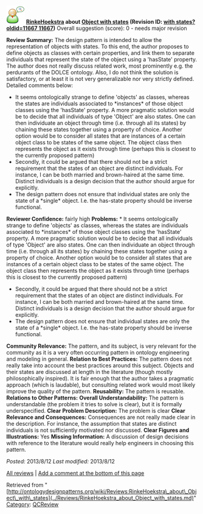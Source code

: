 [![](../images/thumb/2/29/Reviewer.png/48px-Reviewer.png)](../Image/Reviewer.png.md "Reviewer.png")
__[RinkeHoekstra](../User/RinkeHoekstra.md "User:RinkeHoekstra") about [Object with states](../Submissions/Object_with_states.md "Submissions:Object with states") (Revision ID: [with states?oldid=11667 11667](../Submissions/Object.md "http://ontologydesignpatterns.org/wiki/Submissions:Object"))__
Overall suggestion (score): 0 - needs major revision




 __Review Summary:__ The design pattern is intended to allow the representation of objects with states. To this end, the author proposes to define objects as classes with certain properties, and link them to separate individuals that represent the state of the object using a 'hasState' property.
The author does not really discuss related work, most prominently e.g. the perdurants of the DOLCE ontology. Also, I do not think the solution is satisfactory, or at least it is not very generalizable nor very strictly defined. Detailed comments below:



* It seems ontologically strange to define 'objects' as classes, whereas the states are individuals associated to \*instances\* of those object classes using the 'hasState' property. A more pragmatic solution would be to decide that all individuals of type 'Object' are also states. One can then individuate an object through time (i.e. through all its states) by chaining these states together using a property of choice. Another option would be to consider all states that are instances of a certain object class to be states of the same object. The object class then represents the object as it exists through time (perhaps this is closest to the currently proposed pattern)
* Secondly, it could be argued that there should not be a strict requirement that the states of an object are distinct individuals. For instance, I can be both married and brown-haired at the same time. Distinct individuals is a design decision that the author should argue for explicitly.
* The design pattern does not ensure that individual states are only the state of a \*single\* object. I.e. the has-state property should be inverse functional.


__Reviewer Confidence:__ fairly high
__Problems:__ \* It seems ontologically strange to define 'objects' as classes, whereas the states are individuals associated to \*instances\* of those object classes using the 'hasState' property. A more pragmatic solution would be to decide that all individuals of type 'Object' are also states. One can then individuate an object through time (i.e. through all its states) by chaining these states together using a property of choice. Another option would be to consider all states that are instances of a certain object class to be states of the same object. The object class then represents the object as it exists through time (perhaps this is closest to the currently proposed pattern) 
* Secondly, it could be argued that there should not be a strict requirement that the states of an object are distinct individuals. For instance, I can be both married and brown-haired at the same time. Distinct individuals is a design decision that the author should argue for explicitly.
* The design pattern does not ensure that individual states are only the state of a \*single\* object. I.e. the has-state property should be inverse functional.


__Community Relevance:__ The pattern, and its subject, is very relevant for the community as it is a very often occurring pattern in ontology engineering and modeling in general.
__Relation to Best Practices:__ The pattern does not really take into account the best practices around this subject. Objects and their states are discussed at length in the literature (though mostly philosophically inspired). It is fair enough that the author takes a pragmatic approach (which is laudable), but consulting related work would most likely improve the quality of the pattern.
__Reusability:__ The pattern is reusable.
__Relations to Other Patterns:__ 
__Overall Understandability:__ The pattern is understandable (the problem it tries to solve is clear), but it is formally underspecified.
__Clear Problem Description:__ The problem is clear
__Clear Relevance and Consequences:__ Consequences are not really made clear in the description. For instance, the assumption that states are distinct individuals is not sufficiently motivated nor discussed.
__Clear Figures and Illustrations:__ Yes
__Missing Information:__ A discussion of design decisions with reference to the literature would really help engineers in choosing this pattern.

_Posted:_ 2013/8/12 _Last modified:_ 2013/8/12



[All reviews](../Reviews/Main.md "Reviews:Main") | [Add a comment at the bottom of this page](index.php@title=Odp%253AAdd_comment&target=../Reviews/RinkeHoekstra_about_Object_with_states.md#New_comment "http://ontologydesignpatterns.org/wiki/index.php?title=Odp:Add_comment&target=Reviews:RinkeHoekstra_about_Object_with_states#New_comment")


Retrieved from "[http://ontologydesignpatterns.org/wiki/Reviews:RinkeHoekstra\_about\_Object\_with\_states](../Reviews/RinkeHoekstra_about_Object_with_states.md)"
 [Category](http://ontologydesignpatterns.org/wiki/Special:Categories "Special:Categories"): [QCReview](../Category/QCReview.md "Category:QCReview")